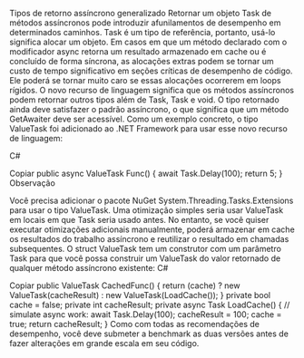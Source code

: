 ﻿Tipos de retorno assíncrono generalizado
Retornar um objeto Task de métodos assíncronos pode introduzir afunilamentos de desempenho em determinados caminhos. Task é um tipo de referência, portanto, usá-lo significa alocar um objeto. Em casos em que um método declarado com o modificador async retorna um resultado armazenado em cache ou é concluído de forma síncrona, as alocações extras podem se tornar um custo de tempo significativo em seções críticas de desempenho de código. Ele poderá se tornar muito caro se essas alocações ocorrerem em loops rígidos.
O novo recurso de linguagem significa que os métodos assíncronos podem retornar outros tipos além de Task, Task<T> e void. O tipo retornado ainda deve satisfazer o padrão assíncrono, o que significa que um método GetAwaiter deve ser acessível. Como um exemplo concreto, o tipo ValueTask foi adicionado ao .NET Framework para usar esse novo recurso de linguagem:

C#

Copiar
public async ValueTask<int> Func()
{
    await Task.Delay(100);
    return 5;
}
Observação

Você precisa adicionar o pacote NuGet System.Threading.Tasks.Extensions para usar o tipo ValueTask<TResult>.
Uma otimização simples seria usar ValueTask em locais em que Task seria usado antes. No entanto, se você quiser executar otimizações adicionais manualmente, poderá armazenar em cache os resultados do trabalho assíncrono e reutilizar o resultado em chamadas subsequentes. O struct ValueTask tem um construtor com um parâmetro Task para que você possa construir um ValueTask do valor retornado de qualquer método assíncrono existente:
C#

Copiar
public ValueTask<int> CachedFunc()
{
    return (cache) ? new ValueTask<int>(cacheResult) : new ValueTask<int>(LoadCache());
}
private bool cache = false;
private int cacheResult;
private async Task<int> LoadCache()
{
    // simulate async work:
    await Task.Delay(100);
    cacheResult = 100;
    cache = true;
    return cacheResult;
}
Como com todas as recomendações de desempenho, você deve submeter a benchmark as duas versões antes de fazer alterações em grande escala em seu código.